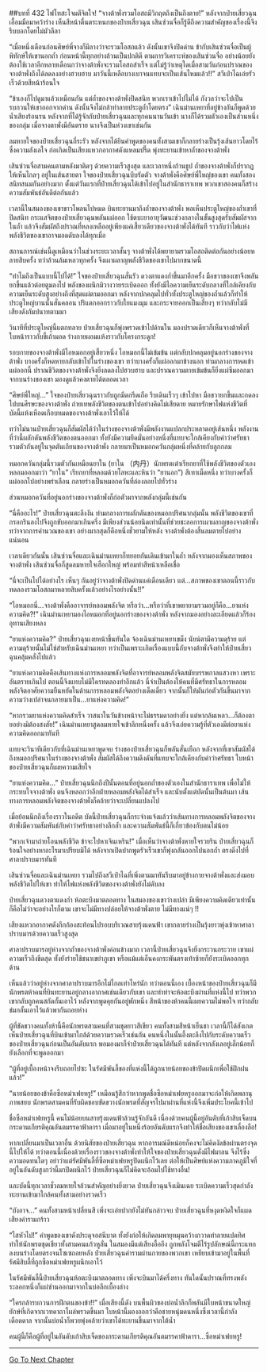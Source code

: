 ##บทที่ 432 ไฟโทสะโจมตีจิตใจ!
“จางต้าพั่งรวมโอสถมีวิกฤตถึงเป็นถึงตาย!” หลังจากป๋ายเสี่ยวฉุนเอื้อมมือมาคว้าร่าง เห็นสีหน้าตื่นตระหนกของป๋ายเสี่ยวฉุน เสินซ่วนจื่อก็รู้ดีถึงความสำคัญของเรื่องนี้จึงรีบบอกโดยไม่มัวลีลา

“เมื่อหนึ่งเดือนก่อนศิษย์พี่จางก็มีลางว่าจะรวมโอสถแล้ว ดังนั้นเขาจึงปิดด่าน ข้ากับเสินซ่วนจื่อเป็นผู้พิทักษ์ให้เขานอกถ้ำ ก่อนหน้านี้ทุกอย่างล้วนเป็นปกติดี ตามการวิเคราะห์ของเสินซ่วนจื่อ อย่างน้อยยังต้องใช้เวลาอีกหลายเดือนกว่าจางต้าพั่งจะรวมโอสถสำเร็จ แต่ไม่รู้ว่าเหตุใดเมื่อสามวันก่อนปราณของจางต้าพั่งถึงได้ลดลงอย่างฮวบฮาบ มาวันนี้เหลือบางเบาจนแทบจะเป็นเส้นไหมแล้ว!!” สวีเป่าไฉเอ่ยรัวเร็วด้วยสีหน้าร้อนใจ

“ข้าเองก็ไปดูมาแล้วเหมือนกัน แต่ถ้ำของจางต้าพั่งปิดสนิท พวกเราเข้าไปไม่ได้ กังวลว่าจะไปเป็นรบกวนให้เขาออกจากด่าน ดังนั้นจึงไม่กล้าทำลายประตูถ้ำโดยตรง” เฉินม่านเหยาที่อยู่ข้างกันก็พูดด้วยน้ำเสียงร้อนรน หลังจากที่ได้รู้จักกับป๋ายเสี่ยวฉุนและทุกคนนานวันเข้า นางก็ได้รวมตัวเองเป็นส่วนหนึ่งของกลุ่ม เมื่อจางตาพั่งมีอันตราย นางจึงเป็นห่วงเขาเช่นกัน

ลมหายใจของป๋ายเสี่ยวฉุนถี่ระรัว หลังจากได้ยินคำพูดของคนทั้งสามเขาก็กลายร่างเป็นรุ้งเส้นยาวโดยไร้ซึ่งความลังเลใจ ก่อเกิดเป็นเสียงแหวกอากาศดังแหลมปรี๊ด พุ่งทะยานเข้าหาถ้ำของจางต้าพั่ง

เสินซ่วนจื่อสามคนตามหลังมาติดๆ ด้วยความเร็วสูงสุด และเวลาหนึ่งก้านธูป ถ้ำของจางต้าพั่งก็ปรากฏให้เห็นไกลๆ อยู่ในเส้นสายตา ใจของป๋ายเสี่ยวฉุนบีบรัดตัว จางต้าพั่งคือศิษย์พี่ใหญ่ของเขา คนทั้งสองสนิทสนมกันอย่างมาก ตั้งแต่วันแรกที่ป๋ายเสี่ยวฉุนได้เข้าไปอยู่ในสำนักธาราเทพ พวกเขาสองคนก็สร้างความสัมพันธ์อันดีต่อกันแล้ว

เวลานี้ในสมองของเขาขาวโพลนไปหมด บินทะยานมาถึงถ้ำของจางต้าพั่ง พอเห็นประตูใหญ่ของถ้ำเขาที่ปิดสนิท กระแสจิตของป๋ายเสี่ยวฉุนพลันแผ่ออก ใช้ตบะยาอายุวัฒนะช่วงกลางในขั้นสูงสุดรับสัมผัสจากในถ้ำ แล้วจึงสัมผัสถึงปราณที่หลงเหลืออยู่เพียงแค่เสี้ยวเดียวของจางต้าพั่งได้ทันที ราวกับว่าไฟแห่งพลังชีวิตของเขาอาจมอดดับลงได้ทุกเมื่อ

สถานการณ์เช่นนี้ดูเหมือนว่าในช่วงระยะเวลาสั้นๆ จางต้าพั่งได้พยายามรวมโอสถติดต่อกันอย่างน้อยหลายสิบครั้ง ทว่าล้วนล้มเหลวทุกครั้ง จึงเผาผลาญพลังชีวิตของเขาไปมากขนาดนี้

“ทำไมถึงเป็นแบบนี้ไปได้!” ใจของป๋ายเสี่ยวฉุนสั่นรัว ดวงตาแดงก่ำขึ้นมาอีกครั้ง มือขวาของเขาจึงพลันยกขึ้นแล้วต่อยตูมลงไป พลังของผนึกมิวางวายระเบิดออก ทั้งยังมีไอความเย็นระดับกลางที่ใกล้เคียงกับความเย็นระดับสูงอย่างถึงที่สุดแผ่ตามออกมา หลังจากปกคลุมไปทั่วทั้งประตูใหญ่ของถ้ำแล้วก็ทำให้ประตูใหญ่บานนั้นสั่นคลอน ปริแตกออกราวกับใยแมงมุม และกระจายออกเป็นเสี่ยงๆ ทว่ากลับไม่มีเสียงดังกัมปนาทตามมา

วินาทีที่ประตูใหญ่นี้แตกทลาย ป๋ายเสี่ยวฉุนก็พุ่งพรวดเข้าไปด้านใน มองปราดเดียวก็เห็นจางต้าพั่งที่ใบหน้าราวกับขี้เถ้ามอด ร่างกายผอมแห้งราวกับโครงกระดูก!

รอบกายของจางต้าพั่งมีไอหมอกอยู่เสี้ยวหนึ่ง ไอหมอกนี้ไม่เข้มข้น แต่กลับปกคลุมอยู่นอกร่างของจางต้าพั่ง บางครั้งก็หดหายกลับเข้าไปในร่างของเขา ทว่าบางครั้งก็แผ่ออกมาข้างนอก ท่ามกลางการหดเข้าแผ่ออกนี้ ปราณชีวิตของจางต้าพั่งจึงยิ่งลดลงไปฮวบฮาบ และปราณความตายเข้มข้นก็ยิ่งแผ่ซึมออกมาจากบนร่างของเขา มองดูแล้วคงตายได้ตลอดเวลา

“ศิษย์พี่ใหญ่...” ใจของป๋ายเสี่ยวฉุนราวกับถูกมีดกรีดเถือ รีบเดินเร็วๆ เข้าไปหา มือขวายกขึ้นและกดลงไปบนศีรษะของจางต้าพั่ง ถ่ายเทพลังชีวิตของตนเข้าไปอย่างคิดไม่เสียดาย หมายรักษาไฟแห่งชีวิตที่บัดนี้แห้งเหือดเกือบหมดของจางต้าพั่งเอาไว้ให้ได้

ทว่าไม่นานป๋ายเสี่ยวฉุนก็สัมผัสได้ว่าในร่างของจางต้าพั่งมีพลังงานแปลกประหลาดอยู่เส้นหนึ่ง พลังงานที่ว่านี้ผลักดันพลังชีวิตของตนออกมา ทั้งยังมีความยึดมั่นอย่างหนึ่งที่แทบจะใกล้เคียงกับคำว่าศรัทธารวมตัวกันอยู่ในจุดตันเถียนของจางต้าพั่ง กลายมาเป็นหมอกควันกลุ่มหนึ่งที่คล้ายกับลูกกลม

หมอกควันกลุ่มนี้รวมตัวกันเหมือนยาใน (ยาใน （内丹）นักพรตเต๋าเรียกยาที่ใช้พลังชีวิตของตัวเองหลอมออกมาว่า “ยาใน” เรียกยาที่หลอมด้วยโลหะและหินว่า “ยานอก”) สีเทาเม็ดหนึ่ง ทว่าบางครั้งก็แผ่ออกไปอย่างพร่าเลือน กลายร่างเป็นหมอกควันที่ล่องลอยไปทั่วร่าง

ส่วนหมอกควันที่อยู่นอกร่างของจางต้าพั่งก็ก่อตัวมาจากพลังกลุ่มนี้เช่นกัน

“นี่คืออะไร!” ป๋ายเสี่ยวฉุนตะลึงงัน ท่ามกลางการผลักดันของหมอกปริศนากลุ่มนั้น พลังชีวิตของเขาที่กรอกรินลงไปจึงถูกขับออกมาเกินครึ่ง มีเพียงส่วนน้อยนิดเท่านั้นที่ช่วยชะลอการเผาผลาญของจางต้าพั่ง ทว่าจากการคำนวณของเขา อย่างมากสุดก็คือหนึ่งชั่วยามให้หลัง จางต้าพั่งต้องสิ้นลมตายไปอย่างแน่นอน

เวลาเดียวกันนั้น เสินซ่วนจื่อและเฉินม่านเหยาก็ทยอยกันเดินเข้ามาในถ้ำ หลังจากมองเห็นสภาพของจางต้าพั่ง เสินซ่วนจื่อก็สูดลมหายใจเฮือกใหญ่ พร้อมทำสีหน้าเหลือเชื่อ

“นี่จะเป็นไปได้อย่างไร เห็นๆ กันอยู่ว่าจางต้าพั่งปิดด่านแค่เดือนเดียว แต่...สภาพของเขาตอนนี้ราวกับทดลองรวมโอสถมาหลายสิบครั้งแล้วอย่างไรอย่างนั้น!!”

“ไอหมอกนี่...จางต้าพั่งคืออาจารย์หลอมพลังจิต หรือว่า...หรือว่าที่เขาพยายามรวมอยู่ก็คือ...ยาแห่งความคิด?!” เฉินม่านเหยามองไอหมอกที่อยู่นอกร่างของจางต้าพั่ง หลังจากมองอย่างละเอียดแล้วก็ร้องอุทานเสียงหลง

“ยาแห่งความคิด?” ป๋ายเสี่ยวฉุนเงยหน้าขึ้นทันใด จ้องเฉินม่านเหยาเขม็ง นัยน์ตามีความดุร้าย แต่ความดุร้ายนั้นไม่ใช่สำหรับเฉินม่านเหยา ทว่าเป็นเพราะเกิดเรื่องแบบนี้กับจางต้าพั่งจึงทำให้ป๋ายเสี่ยวฉุนคลุ้มคลั่งไปแล้ว

“ยาแห่งความคิดคือเส้นทางแห่งการหลอมพลังจิตที่อาจารย์หลอมพลังจิตสมัยบรรพกาลแสวงหา เพราะอันตรายเกินไป ตอนนี้จึงแทบไม่มีใครทดลองทำอีกแล้ว นี่จำเป็นต้องให้คนที่มีศรัทธาในการหลอมพลังจิตอาศัยความยืนหยัดในด้านการหลอมพลังจิตอย่างเด็ดเดี่ยว จากนั้นก็ให้มันก่อตัวกันขึ้นมาจากความว่างเปล่าจนกลายมาเป็น...ยาแห่งความคิด!”

“หากรวมยาแห่งความคิดสำเร็จ วาสนาในวันข้างหน้าจะไม่ธรรมดาอย่างยิ่ง แต่หากล้มเหลว...ก็ต้องตายอย่างมิต้องสงสัย!” เฉินม่านเหยาสูดลมหายใจเข้าลึกหนึ่งครั้ง แล้วจึงเอ่ยความรู้ที่ตัวเองมีต่อยาแห่งความคิดออกมาทันที

แทบจะวินาทีเดียวกับที่เฉินม่านเหยาพูดจบ ร่างของป๋ายเสี่ยวฉุนก็พลันสั่นเยือก หลังจากที่เขาสัมผัสได้ถึงหมอกปริศนาในร่างของจางต้าพั่ง สัมผัสได้ถึงความดึงดันที่แทบจะใกล้เคียงกับคำว่าศรัทธา ใบหน้าของป๋ายเสี่ยวฉุนก็เผยความเสียใจ

“ยาแห่งความคิด...” ป๋ายเสี่ยวฉุนนึกถึงปีนั้นตอนที่อยู่นอกถ้ำของตัวเองในสำนักธาราเทพ เพื่อไม่ให้กระทบใจจางต้าพั่ง ตนจึงหลอกว่าอีกฝ่ายหลอมพลังจิตได้สำเร็จ และนับตั้งแต่บัดนั้นเป็นต้นมา เส้นทางการหลอมพลังจิตของจางต้าพั่งก็คล้ายว่าจะเปลี่ยนแปลงไป

เมื่อย้อนนึกถึงเรื่องราวในอดีต บัดนี้ป๋ายเสี่ยวฉุนก็กระจ่างแจ้งแล้วว่าเส้นทางการหลอมพลังจิตของจางต้าพั่งมีความสัมพันธ์กับคำว่าศรัทธาอย่างลึกล้ำ และความสัมพันธ์นี้ก็เกี่ยวข้องกับตนไม่น้อย

“พวกเจ้ามาถ่ายโอนพลังชีวิต ข้าจะไปหาเจินเหริน!” เมื่อเห็นว่าจางต้าพั่งหายใจรวยริน ป๋ายเสี่ยวฉุนก็ร้อนใจอย่างหาอะไรมาเปรียบมิได้ หลังจากเปิดปากพูดรัวเร็วเขาก็พุ่งถลันออกไปนอกถ้ำ ตรงดิ่งไปที่ศาลาปราบมารทันที

เสินซ่วนจื่อและเฉินม่านเหยา รวมไปถึงสวีเป่าไฉที่เพิ่งตามมาทันรีบมาอยู่ข้างกายจางต้าพั่งและส่งมอบพลังชีวิตไปให้เขา ทำให้ไฟแห่งพลังชีวิตของจางต้าพั่งยังไม่ดับลง

ป๋ายเสี่ยวฉุนดวงตาแดงก่ำ ห้อตะบึงมาตลอดทาง ในสมองของเขาว่างเปล่า มีเพียงความคิดเดียวเท่านั้นก็คือไม่ว่าจะอย่างไรก็ตาม เขาจะไม่มีทางปล่อยให้จางต้าพั่งตาย ไม่มีทางแน่ๆ !!

เสียงแหวกอากาศดังกึกก้องสะท้อนไปรอบบริเวณสายรุ้งแดนฟ้า เขากลายร่างเป็นรุ้งยาวพุ่งเข้าหาศาลาปราบมารด้วยความเร็วสูงสุด

ศาลาปราบมารอยู่ห่างจากถ้ำของจางต้าพั่งค่อนข้างมาก เวลานี้ป๋ายเสี่ยวฉุนจึงยิ่งกระวนกระวาย เขาแผ่ความเร็วถึงขีดสุด ทั้งยังร่ายใช้ชนาเขย่าภูเขา หรือแม้แต่เอ็นคงกระพันตรงเท้าซ้ายก็ยังระเบิดออกทุกด้าน

เห็นแล้วว่าอยู่ห่างจากศาลาปราบมารอีกไม่ไกลเท่าไหร่นัก ทว่าตอนนี้เอง เบื้องหน้าของป๋ายเสี่ยวฉุนก็มีนักพรตห้าคนที่บินทะยานอยู่กลางอากาศเช่นเดียวกับเขา และทำท่าจะห้อตะบึงผ่านที่แห่งนี้ไป ทว่าพวกเขากลับถูกคนสกัดกั้นเอาไว้ หลังจากพูดคุยกันอยู่พักหนึ่ง สีหน้าของห้าคนนี้เผยความไม่พอใจ ทว่ากลับข่มกลั้นเอาไว้แล้วพากันถอยห่าง

ผู้ที่ขัดขวางคนทั้งห้านี้คือนักพรตสามคนที่สวมชุดยาวสีเขียว คนทั้งสามสีหน้าเย็นชา เวลานี้ก็ได้สังเกตเห็นป๋ายเสี่ยวฉุนที่บินเข้ามาใกล้ด้วยความรวดเร็วเช่นกัน คนหนึ่งในนั้นอึ้งตะลึงไปกับระดับความเร็วของป๋ายเสี่ยวฉุนก่อนเป็นอันดับแรก พอมองมาก็จำป๋ายเสี่ยวฉุนได้ทันที แต่หลังจากลังเลอยู่เล็กน้อยก็ยังเลือกที่จะพูดออกมา

“ผู้ที่อยู่เบื้องหน้าจงรีบถอยไปซะ ในรัศมีพันลี้ของที่แห่งนี้ได้ถูกนายน้อยของข้าปิดผนึกเพื่อใช้ฝึกฝนแล้ว!”

“นายน้อยของข้าคือซือหม่าเฟยหรู!” เหมือนรู้สึกว่าหากพูดชื่อซือหม่าเฟยหรูออกมาจะก่อให้เกิดพลานุภาพสยบ นักพรตสามคนที่รับผิดชอบขัดขวางนักพรตที่สัญจรไปมาผ่านที่แห่งนี้จึงเพิ่มประโยคนี้เข้าไป

ชื่อซือหม่าเฟยหรูนี้ คนไม่น้อยบนสายรุ้งแดนฟ้าล้วนรู้จักกันดี เนื่องด้วยคนผู้นี้อยู่อันดับที่เก้าสิบเจ็ดบนกระดานเกียรติคุณอันตมรรคาฟ้าดารา เมื่อมาอยู่ในหนึ่งร้อยอันดับแรกจึงทำให้ชื่อเสียงของเขาเลื่องลือ!

หากเปลี่ยนมาเป็นเวลาอื่น ด้วยนิสัยของป๋ายเสี่ยวฉุน หากอารมณ์ดีหน่อยก็คงจะไม่คิดงัดข้อผ่านตรงจุดนี้ไปให้ได้ ทว่าตอนนี้เนื่องด้วยเรื่องราวของจางต้าพั่งทำให้ใจของป๋ายเสี่ยวฉุนดั่งมีไฟมาลน จึงไร้ซึ่งความอดทนใดๆ อย่าว่าแต่รัศมีพันลี้ที่ซือหม่าเฟยหรูปิดผนึกไว้เลย ต่อให้เป็นศิษย์แห่งความภาคภูมิใจที่อยู่ในอันดับสูงกว่านี้มาปิดผนึกไว้ ป๋ายเสี่ยวฉุนก็ไม่คิดจะอ้อมไปใช้ทางอื่น!

และบัดนี้ทุกเวลาชั่วลมหายใจล้วนสำคัญอย่างยิ่งยวด ป๋ายเสี่ยวฉุนจึงเมินเฉย ระเบิดความเร็วสุดกำลังทะยานเข้ามาใกล้คนทั้งสามอย่างรวดเร็ว

“บังอาจ...” คนทั้งสามหน้าเปลี่ยนสี เพิ่งจะเอ่ยปากยังไม่ทันกล่าวจบ ป๋ายเสี่ยวฉุนที่หงุดหงิดใจก็แผดเสียงคำรามกร้าว

“ไสหัวไป!” คำพูดของเขาดังประดุจอสนีบาต ทั้งยังก่อให้เกิดลมพายุหมุนคว้างกวาดทำลายแปดทิศ ทำให้นักพรตชุดเขียวทั้งสามคนแก้วหูลั่น ในสมองมีแต่เสียงอื้ออึง ถูกพลังโจมตีไร้รูปลักษณ์นี้กระแทกลงบนร่างโดยตรงจนโซเซถอยหลัง ป๋ายเสี่ยวฉุนคำรามผ่านกายของพวกเขา เหยียบเข้ามาอยู่ในพื้นที่รัศมีสิบลี้ที่ถูกซือหม่าเฟยหรูผนึกเอาไว้

ในรัศมีพันลี้นี้ป๋ายเสี่ยวฉุนห้อตะบึงมาตลอดทาง เพิ่งจะบินมาได้ครึ่งทาง ทันใดนั้นปราณที่ทรงพลังระลอกหนึ่งก็แผ่ซ่านออกมาจากในบ่อลึกเบื้องล่าง

“ใครกล้ารบกวนการฝึกตนของข้า!!” เมื่อเสียงนี้ดัง บนพื้นผิวของบ่อน้ำลึกก็พลันมีใบหน้าขนาดใหญ่ยักษ์ที่เกิดจากเวทคาถาโผล่พรวดขึ้นมา ใบหน้านี้มองออกว่าคือชายหนุ่มคนหนึ่งซึ่งเวลานี้กำลังเดือดดาล จากนั้นบ่อน้ำก็พวยพุ่งคล้ายว่าเขาได้ทะยานขึ้นมาจากใต้น้ำ

คนผู้นี้ก็คือผู้ที่อยู่ในอันดับเก้าสิบเจ็ดของกระดานเกียรติคุณอันตมรรคาฟ้าดารา...ซือหม่าเฟยหรู!

------




[Go To Next Chapter]( ./55.md)